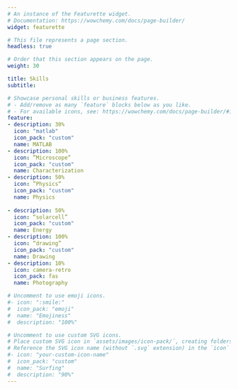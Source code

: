 ```yaml
---
# An instance of the Featurette widget.
# Documentation: https://wowchemy.com/docs/page-builder/
widget: featurette

# This file represents a page section.
headless: true

# Order that this section appears on the page.
weight: 30

title: Skills
subtitle:

# Showcase personal skills or business features.
# - Add/remove as many `feature` blocks below as you like.
# - For available icons, see: https://wowchemy.com/docs/page-builder/#icons
feature:
- description: 30%
  icon: "matlab"
  icon_pack: "custom"
  name: MATLAB
- description: 100%
  icon: ”Microscope”
  icon_pack: "custom"
  name: Characterization
- description: 50%
  icon: ”Physics“
  icon_pack: "custom"
  name: Physics
  
- description: 50%
  icon: “solarcell”
  icon_pack: "custom"
  name: Energy
- description: 100%
  icon: “drawing”
  icon_pack: "custom"
  name: Drawing
- description: 10%
  icon: camera-retro
  icon_pack: fas
  name: Photography

# Uncomment to use emoji icons.
#- icon: ":smile:"
#  icon_pack: "emoji"
#  name: "Emojiness"
#  description: "100%"  

# Uncomment to use custom SVG icons.
# Place custom SVG icon in `assets/images/icon-pack/`, creating folders if necessary.
# Reference the SVG icon name (without `.svg` extension) in the `icon` field.
#- icon: "your-custom-icon-name"
#  icon_pack: "custom"
#  name: "Surfing"
#  description: "90%"
---
```

